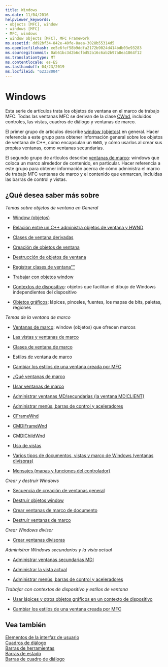 ```yaml
---
title: Windows
ms.date: 11/04/2016
helpviewer_keywords:
- objects [MFC], window
- windows [MFC]
- MFC, windows
- window objects [MFC], MFC Framework
ms.assetid: dd92bf34-842e-40fe-8aea-3028b55314d5
ms.openlocfilehash: ee5e6fef58b9ddfa2172b9024d414bdb03e93283
ms.sourcegitcommit: 0ab61bc3d2b6cfbd52a16c6ab2b97a8ea1864f12
ms.translationtype: MT
ms.contentlocale: es-ES
ms.lasthandoff: 04/23/2019
ms.locfileid: "62338004"
---
```

# <a name="windows"></a>Windows

Esta serie de artículos trata los objetos de ventana en el marco de trabajo MFC. Todas las ventanas MFC se derivan de la clase [CWnd](../mfc/reference/cwnd-class.md), incluidos controles, las vistas, cuadros de diálogo y ventanas de marco.

El primer grupo de artículos describe [window (objetos)](../mfc/window-objects.md) en general. Hacer referencia a este grupo para obtener información general sobre los objetos de ventana de C++, cómo encapsulan un `HWND`, y cómo usarlos al crear sus propias ventanas, como ventanas secundarias.

El segundo grupo de artículos describe [ventanas de marco](../mfc/frame-windows.md): windows que coloca un marco alrededor de contenido, en particular. Hacer referencia a este grupo para obtener información acerca de cómo administra el marco de trabajo MFC ventanas de marco y el contenido que enmarcan, incluidas las barras de control y vistas.

## <a name="what-do-you-want-to-know-more-about"></a>¿Qué desea saber más sobre

*Temas sobre objetos de ventana en General*

- [Window (objetos)](../mfc/window-objects.md)

- [Relación entre un C++ administra objetos de ventana y HWND](../mfc/relationship-between-a-cpp-window-object-and-an-hwnd.md)

- [Clases de ventana derivadas](../mfc/derived-window-classes.md)

- [Creación de objetos de ventana](../mfc/creating-windows.md)

- [Destrucción de objetos de ventana](../mfc/destroying-window-objects.md)

- [Registrar clases de ventana""](../mfc/registering-window-classes.md)

- [Trabajar con objetos window](../mfc/working-with-window-objects.md)

- [Contextos de dispositivo](../mfc/device-contexts.md): objetos que facilitan el dibujo de Windows independientes del dispositivo

- [Objetos gráficos](../mfc/graphic-objects.md): lápices, pinceles, fuentes, los mapas de bits, paletas, regiones

*Temas de la ventana de marco*

- [Ventanas de marco](../mfc/frame-windows.md): window (objetos) que ofrecen marcos

- [Las vistas y ventanas de marco](../mfc/frame-windows.md)

- [Clases de ventana de marco](../mfc/frame-window-classes.md)

- [Estilos de ventana de marco](../mfc/frame-window-styles-cpp.md)

- [Cambiar los estilos de una ventana creada por MFC](../mfc/changing-the-styles-of-a-window-created-by-mfc.md)

- [¿Qué ventanas de marco](../mfc/what-frame-windows-do.md)

- [Usar ventanas de marco](../mfc/using-frame-windows.md)

- [Administrar ventanas MD/secundarias (la ventana MDICLIENT)](../mfc/managing-mdi-child-windows.md)

- [Administrar menús, barras de control y aceleradores](../mfc/managing-menus-control-bars-and-accelerators.md)

- [CFrameWnd](../mfc/reference/cframewnd-class.md)

- [CMDIFrameWnd](../mfc/reference/cmdiframewnd-class.md)

- [CMDIChildWnd](../mfc/reference/cmdichildwnd-class.md)

- [Uso de vistas](../mfc/using-views.md)

- [Varios tipos de documentos, vistas y marco de Windows (ventanas divisoras)](../mfc/multiple-document-types-views-and-frame-windows.md)

- [Mensajes (mapas y funciones del controlador)](../mfc/messages.md)

*Crear y destruir Windows*

- [Secuencia de creación de ventanas general](../mfc/general-window-creation-sequence.md)

- [Destruir objetos window](../mfc/destroying-window-objects.md)

- [Crear ventanas de marco de documento](../mfc/creating-document-frame-windows.md)

- [Destruir ventanas de marco](../mfc/destroying-frame-windows.md)

*Crear Windows divisor*

- [Crear ventanas divisoras](../mfc/multiple-document-types-views-and-frame-windows.md)

*Administrar Windows secundarios y la vista actual*

- [Administrar ventanas secundarias MDI](../mfc/managing-mdi-child-windows.md)

- [Administrar la vista actual](../mfc/managing-the-current-view.md)

- [Administrar menús, barras de control y aceleradores](../mfc/managing-menus-control-bars-and-accelerators.md)

*Trabajar con contextos de dispositivo y estilos de ventana*

- [Usar lápices y otros objetos gráficos en un contexto de dispositivo](../mfc/graphic-objects.md)

- [Cambiar los estilos de una ventana creada por MFC](../mfc/changing-the-styles-of-a-window-created-by-mfc.md)

## <a name="see-also"></a>Vea también

[Elementos de la interfaz de usuario](../mfc/user-interface-elements-mfc.md)<br/>
[Cuadros de diálogo](../mfc/dialog-boxes.md)<br/>
[Barras de herramientas](../mfc/toolbars.md)<br/>
[Barras de estado](../mfc/status-bars.md)<br/>
[Barras de cuadro de diálogo](../mfc/dialog-bars.md)
